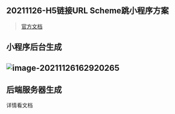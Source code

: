 

## 20211126-H5链接URL Scheme跳小程序方案

> [官方文档](https://developers.weixin.qq.com/miniprogram/dev/framework/open-ability/url-scheme.html)



## 小程序后台生成

## ![image-20211126162920265](https://i.loli.net/2021/11/26/IPYzXEZVynvtLlB.png)

## 后端服务器生成

详情看文档